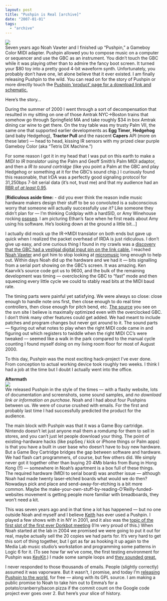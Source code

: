 ```yaml
---
layout: post
title: "Pushpin is Real [archive]"
date: "2007-01-01"
tags: 
  - "archive"
---
```


![](/images/pushpin.png)  
Seven years ago Noah Vawter and I finished up “Pushpin,” a Gameboy Color MIDI adapter. Pushpin allowed you to compose music on a computer or sequencer and use the GBC as an instrument. You didn’t touch the GBC while it was playing other than to admire the fancy boot screen. It turned your $80 toy into a pretty good 4-bit waveform synth. Unfortunately, you probably don’t have one, let alone believe that it ever existed. I am finally releasing Pushpin to the wild. You can read on for the story of Pushpin or more directly touch the [Pushpin ‘product’ page for a download link and schematic.](http://variogr.am/latest/?page_id=31)

Here’s the story…

During the summer of 2000 I went through a sort of decompensation that resulted in my sitting on one of those Amtrak NYC->Boston trains that somehow go through Springfield MA and take roughly $34 in box Amtrak dining car wine to get there. On the tray table was my trusty Palm VII, the same one that supported earlier developments as **Egg Timer**, **Hedgehog** (and baby Hedgehog), **Tractor Pull** and the nascent **Capers** API (more on these later) — head to head, kissing IR sensors with my prized clear purple Gameboy Color (aka “Tetris DX Machine.”)

For some reason I got it in my head that I was put on this earth to make a _MIDI to IR translator_ using the Palm and Geoff Smith’s Palm MIDI adaptor, and then a _IR to sound cartridge_ (like you point a Palm at the GBC and play Hedgehog or something at it for the GBC’s sound chip.) I curiously found this reasonable, that IrDA was a perfectly good signaling protocol for 31,250bps 7-bit serial data (it’s not, trust me) and that my audience had an [RBR of _at least_ 0.95](/latest/?p=12).

\[**Ridiculous aside time:** - did you ever think the reason indie music hardware makers design their stuff to be so convoluted is a subconscious worry that someone will actually successfully _use it?_ Like someone they didn’t plan for — I’m thinking Coldplay with a hardSID, or Amy Winehouse rocking [pspseq](http://dspmusic.org/psp). I am picturing Ethan’s face when he first reads about Amy using his software. He’s looking down at the ground a little bit…\]

I actually did mock up the IR->MIDI translator on both ends but gave up quick when I realized the packet overhead of IRDA is just ridiculous. I don’t give up easy, and one curious thing I found in my crawls was a [discovery that the GBC had a vestigal digital input pin on the link cable.](http://www.geocities.com/kkaarvik/gameboy.html) I reached [Noah Vawter](http://web.media.mit.edu/~nvawter) and got him to stop looking at [micromusic](http://micromusic.net) long enough to help out. Within days Noah did up the hardware and we had it — bits signalling from a serial port showing on the GBC’s screen. It was amazing. Ken Kaarvik’s source code got us to 9600, and the bulk of the remaining development was timing — overclocking the GBC to “fast” mode and then squeezing every little cycle we could to stably read bits at the MIDI baud rate.

The timing parts were painful yet satisfying. We were always so close: close enough to handle note ons first, then close enough to do real time controllers, then close enough for pitch bend, etc. [The source](http://code.google.com/p/pushpin) you see on the svn site I believe is maximally optimized even with the overclocked GBC. I don’t think many other features could get added. We had meant to include patches and program changes but never got around to it. The sound parts — figuring out what notes to play when the right MIDI code came in and figuring out which registers to twiddle when the right MIDI CC’s were tweaked — seemed like a walk in the park compared to the manual cycle counting I found myself doing on my living room floor for most of August 2000.

To this day, Pushpin was the most exciting hack-project I’ve ever done. From conception to actual working device took roughly two weeks. I think I had a job at the time but I doubt I actually went into the office.

**Aftermath**  
![](/images/treasure.gif)  
We released Pushpin in the style of the times — with a flashy website, lots of documentation and screenshots, some sound samples, and _no download link or information on purchase_. Noah and I had about four Pushpins between us. We were of course crushed with emails. For the first and probably last time I had successfully predicted the product for the audience.

The main block with Pushpin was that it was a Game Boy cartridge. Nintendo doesn’t let just anyone mail them a romdump for them to sell in stores, and you can’t just let people download your thing. The point of existing-hardware hacks (like pspSeq / kick or iPhone things or Palm apps) is that you have a built in user base who doesn’t have to buy new hardware. But a Game Boy Cartridge bridges the gap between software and hardware. We had flash cart programmers, of course, but few others did. We simply never got it together other than buying 20 4Mb blanks from Bung in Hong Kong (!!) — somewhere in Noah’s apartment is a box full of these things. The required hardware (MIDI to serial board) was another issue — although Noah had made twenty laser-etched boards what would we do then? Nowadays pick and place and send-away-for-etching is a bit more common. Maybe the make-your-own-stuff-by-reading-O’Reilly-funded-websites movement is getting people more familiar with breadboards, they won’t need a kit.

This was seven years ago and in that time a lot has happened — but no one outside Noah and myself and I believe [Keith](http://keithfullertonwhitman.com) has ever used a Pushpin. I played a few shows with it in NY in 2001, and it also was the [topic of the first slot of the first ever Dorkbot meeting](http://dorkbot.org/dorkbotnyc/06.dec.2000/) (I’m very proud of this.) When Noah started at the lab in 2004 we promised we were going to put it out for real, maybe actually sell the 20 copies we had parts for. It’s very hard to get this sort of thing together, but I got as far as hooking it up again to the Media Lab music studio’s workstation and programming some patterns in Logic 6 for it. (To see how far we’ve come, the first testing environment for Pushpin was [KeyKit](http://www.nosuch.com/keykit/).) I made some sample loops and [they sounded great.](http://variogr.am/latest/pushpin1.mp3)

I never responded to those thousands of emails. People (slightly correctly) assumed it was vaporware. But it wasn’t, I promise, and today I’m [releasing Pushpin to the world](http://variogr.am/latest/?page_id=31), for free — along with its GPL source. I am making a public promise to Noah to take him out to Emma’s for a potato/cranberry/bacon pizza if the commit count on the Google code project ever goes over 2. But here’s your slice of history.
